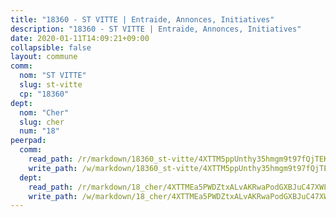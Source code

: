 ```yaml
---
title: "18360 - ST VITTE | Entraide, Annonces, Initiatives"
description: "18360 - ST VITTE | Entraide, Annonces, Initiatives"
date: 2020-01-11T14:09:21+09:00
collapsible: false
layout: commune
comm:
  nom: "ST VITTE"
  slug: st-vitte
  cp: "18360"
dept:
  nom: "Cher"
  slug: cher
  num: "18"
peerpad:
  comm:
    read_path: /r/markdown/18360_st-vitte/4XTTM5ppUnthy35hmgm9t97fQjTEKWuy6YiX6GqmKTrY4k1du
    write_path: /w/markdown/18360_st-vitte/4XTTM5ppUnthy35hmgm9t97fQjTEKWuy6YiX6GqmKTrY4k1du-K3TgUvEnbaYFnmStTWEF4QRVTJsoctntT2s3rPg4JHB2jCGTjvtTMoFLLrLwzzw2s44jkGMNhJSJeEAzyG1RFBJY12FumiQKKvx7no7YzzYi4HioBSkGbgWfWwCaEFoeNfhtN5bh
  dept:
    read_path: /r/markdown/18_cher/4XTTMEa5PWDZtxALvAKRwaPodGXBJuC47XWLMLZ5hCaMSik3w
    write_path: /w/markdown/18_cher/4XTTMEa5PWDZtxALvAKRwaPodGXBJuC47XWLMLZ5hCaMSik3w-K3TgTvT6tiupPRTeoV2zMggT6E77BmY6Zeeqwk1pvv6Bfo4GHKoyLD2hQDLMcNajnfixB5aDgngmFZba1jsFtXhXJhkZaMz5Fno5UjuUU6mkQFXv9cWu6FJLmGRziLMtgTSufDeD
---
```


